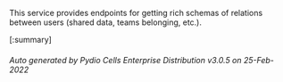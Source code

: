 






This service provides endpoints for getting rich schemas of relations between users (shared data, teams belonging, etc.).

[:summary]

###### Auto generated by Pydio Cells Enterprise Distribution v3.0.5 on 25-Feb-2022
